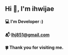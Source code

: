 

## Hi 👋, I'm ihwijae

#### 💻 I'm Developer :)<br>
#### 📬 lhj851@gmail.com<br>
#### 🍀 Thank you for visiting me.<br>

